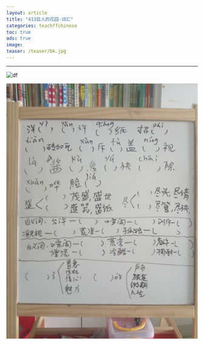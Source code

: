```yaml
---
layout: article
title: "413巨人的花园-词汇"
categories: teachffchinese
toc: true
ads: true
image:
teaser: /teaser/bk.jpg
---
```


---



![df](https://github.com/storage201608/storage/blob/master/myhome2016/_posts/teachffchinese/2016-09-27-20160927155402teachffchinese.md/IMG_20160927_151910.jpg?raw=true)



![df](https://github.com/storage201608/storage/blob/master/myhome2016/_posts/teachffchinese/2016-09-27-20160927155402teachffchinese.md/IMG_20160927_153440.jpg?raw=true)

